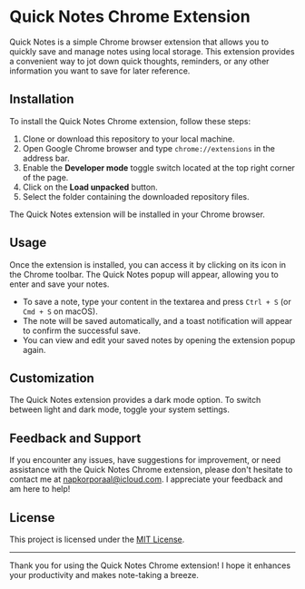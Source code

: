 # Quick Notes Chrome Extension

Quick Notes is a simple Chrome browser extension that allows you to quickly save and manage notes using local storage. This extension provides a convenient way to jot down quick thoughts, reminders, or any other information you want to save for later reference.

## Installation

To install the Quick Notes Chrome extension, follow these steps:

1. Clone or download this repository to your local machine.
2. Open Google Chrome browser and type `chrome://extensions` in the address bar.
3. Enable the **Developer mode** toggle switch located at the top right corner of the page.
4. Click on the **Load unpacked** button.
5. Select the folder containing the downloaded repository files.

The Quick Notes extension will be installed in your Chrome browser.

## Usage

Once the extension is installed, you can access it by clicking on its icon in the Chrome toolbar. The Quick Notes popup will appear, allowing you to enter and save your notes.

- To save a note, type your content in the textarea and press `Ctrl + S` (or `Cmd + S` on macOS).
- The note will be saved automatically, and a toast notification will appear to confirm the successful save.
- You can view and edit your saved notes by opening the extension popup again.

## Customization

The Quick Notes extension provides a dark mode option. To switch between light and dark mode, toggle your system settings.

## Feedback and Support

If you encounter any issues, have suggestions for improvement, or need assistance with the Quick Notes Chrome extension, please don't hesitate to contact me at [napkorporaal@icloud.com](mailto:napkorporaal@icloud.com). I appreciate your feedback and am here to help!

## License

This project is licensed under the [MIT License](LICENSE).

---

Thank you for using the Quick Notes Chrome extension! I hope it enhances your productivity and makes note-taking a breeze.